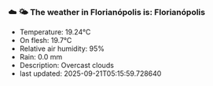 ### ☁️ 🌤️  The weather in Florianópolis is: Florianópolis

- Temperature: 19.24°C
- On flesh: 19.7°C
- Relative air humidity: 95%
- Rain: 0.0 mm
- Description: Overcast clouds
- last updated: 2025-09-21T05:15:59.728640
